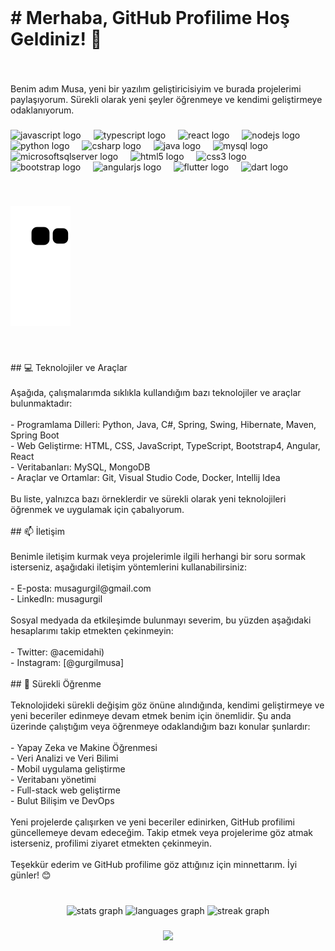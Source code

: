 <br clear="both">

<h1 align="left"># Merhaba, GitHub Profilime Hoş Geldiniz! 👋</h1>

###

<br clear="both">

<p align="left">Benim adım Musa, yeni bir yazılım geliştiricisiyim ve burada projelerimi paylaşıyorum. Sürekli olarak yeni şeyler öğrenmeye ve kendimi geliştirmeye odaklanıyorum.</p>

###

<div align="left">
  <img src="https://cdn.jsdelivr.net/gh/devicons/devicon/icons/javascript/javascript-original.svg" height="40" alt="javascript logo"  />
  <img width="12" />
  <img src="https://cdn.jsdelivr.net/gh/devicons/devicon/icons/typescript/typescript-original.svg" height="40" alt="typescript logo"  />
  <img width="12" />
  <img src="https://cdn.jsdelivr.net/gh/devicons/devicon/icons/react/react-original.svg" height="40" alt="react logo"  />
  <img width="12" />
  <img src="https://cdn.jsdelivr.net/gh/devicons/devicon/icons/nodejs/nodejs-original.svg" height="40" alt="nodejs logo"  />
  <img width="12" />
  <img src="https://cdn.jsdelivr.net/gh/devicons/devicon/icons/python/python-original.svg" height="40" alt="python logo"  />
  <img width="12" />
  <img src="https://cdn.jsdelivr.net/gh/devicons/devicon/icons/csharp/csharp-original.svg" height="40" alt="csharp logo"  />
  <img width="12" />
  <img src="https://cdn.jsdelivr.net/gh/devicons/devicon/icons/java/java-original.svg" height="40" alt="java logo"  />
  <img width="12" />
  <img src="https://cdn.jsdelivr.net/gh/devicons/devicon/icons/mysql/mysql-original.svg" height="40" alt="mysql logo"  />
  <img width="12" />
  <img src="https://cdn.jsdelivr.net/gh/devicons/devicon/icons/microsoftsqlserver/microsoftsqlserver-plain.svg" height="40" alt="microsoftsqlserver logo"  />
  <img width="12" />
  <img src="https://cdn.jsdelivr.net/gh/devicons/devicon/icons/html5/html5-original.svg" height="40" alt="html5 logo"  />
  <img width="12" />
  <img src="https://cdn.jsdelivr.net/gh/devicons/devicon/icons/css3/css3-original.svg" height="40" alt="css3 logo"  />
  <img width="12" />
  <img src="https://cdn.jsdelivr.net/gh/devicons/devicon/icons/bootstrap/bootstrap-original.svg" height="40" alt="bootstrap logo"  />
  <img width="12" />
  <img src="https://cdn.jsdelivr.net/gh/devicons/devicon/icons/angularjs/angularjs-original.svg" height="40" alt="angularjs logo"  />
  <img width="12" />
  <img src="https://cdn.jsdelivr.net/gh/devicons/devicon/icons/flutter/flutter-original.svg" height="40" alt="flutter logo"  />
  <img width="12" />
  <img src="https://cdn.jsdelivr.net/gh/devicons/devicon/icons/dart/dart-original.svg" height="40" alt="dart logo"  />
</div>

###

<br clear="both">

![snake gif](https://github.com/musagurgil/musagurgil/blob/output/github-contribution-grid-snake.svg)

###

<br clear="both">

<p align="left">## 💻 Teknolojiler ve Araçlar<br><br>Aşağıda, çalışmalarımda sıklıkla kullandığım bazı teknolojiler ve araçlar bulunmaktadır:<br><br>- Programlama Dilleri: Python, Java, C#, Spring, Swing, Hibernate, Maven, Spring Boot<br>- Web Geliştirme: HTML, CSS, JavaScript, TypeScript, Bootstrap4, Angular, React<br>- Veritabanları: MySQL, MongoDB<br>- Araçlar ve Ortamlar: Git, Visual Studio Code, Docker, Intellij Idea<br><br>Bu liste, yalnızca bazı örneklerdir ve sürekli olarak yeni teknolojileri öğrenmek ve uygulamak için çabalıyorum.<br><br>## 📫 İletişim<br><br>Benimle iletişim kurmak veya projelerimle ilgili herhangi bir soru sormak isterseniz, aşağıdaki iletişim yöntemlerini kullanabilirsiniz:<br><br>- E-posta: musagurgil@gmail.com<br>- LinkedIn: musagurgil<br><br>Sosyal medyada da etkileşimde bulunmayı severim, bu yüzden aşağıdaki hesaplarımı takip etmekten çekinmeyin:<br><br>- Twitter: @acemidahi)<br>- Instagram: [@gurgilmusa]<br><br>## 🌱 Sürekli Öğrenme<br><br>Teknolojideki sürekli değişim göz önüne alındığında, kendimi geliştirmeye ve yeni beceriler edinmeye devam etmek benim için önemlidir. Şu anda üzerinde çalıştığım veya öğrenmeye odaklandığım bazı konular şunlardır:<br><br>- Yapay Zeka ve Makine Öğrenmesi<br>- Veri Analizi ve Veri Bilimi<br>- Mobil uygulama geliştirme <br>- Veritabanı yönetimi<br>- Full-stack web geliştirme<br>- Bulut Bilişim ve DevOps<br><br>Yeni projelerde çalışırken ve yeni beceriler edinirken, GitHub profilimi güncellemeye devam edeceğim. Takip etmek veya projelerime göz atmak isterseniz, profilimi ziyaret etmekten çekinmeyin.<br><br>Teşekkür ederim ve GitHub profilime göz attığınız için minnettarım. İyi günler! 😊</p>

###

<br clear="both">

<div align="center">
  <img src="https://github-readme-stats.vercel.app/api?username=musagurgil&hide_title=false&hide_rank=false&show_icons=true&include_all_commits=true&count_private=true&disable_animations=false&theme=default&locale=en&hide_border=false&order=1" height="150" alt="stats graph"  />
  <img src="https://github-readme-stats.vercel.app/api/top-langs?username=musagurgil&locale=en&hide_title=false&layout=compact&card_width=320&langs_count=5&theme=default&hide_border=false&order=2" height="150" alt="languages graph"  />
  <img src="https://streak-stats.demolab.com?user=musagurgil&locale=en&mode=daily&theme=default&hide_border=false&border_radius=5&order=3" height="150" alt="streak graph"  />
</div>

###

<div align="center">
  <img src="https://profile-counter.glitch.me/musagurgil/count.svg?"  />
</div>

###
